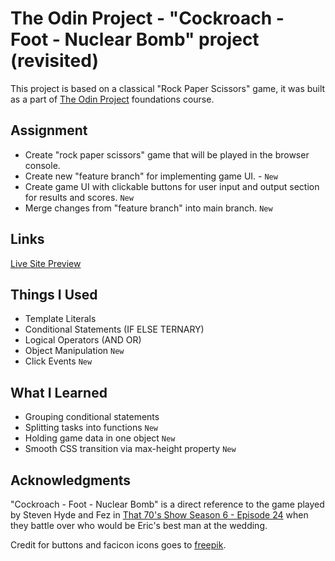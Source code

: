 # The Odin Project - "Cockroach - Foot - Nuclear Bomb" project (revisited)

This project is based on a classical "Rock Paper Scissors" game, it was built as a part of [The Odin Project](https://www.theodinproject.com) foundations course.

## Assignment

- Create "rock paper scissors" game that will be played in the browser console.
- Create new "feature branch" for implementing game UI. - `New`
- Create game UI with clickable buttons for user input and output section for results and scores. `New`
- Merge changes from "feature branch" into main branch. `New`

## Links

[Live Site Preview](https://hammerztein.github.io/cockroach-foot-nuclearbomb/)

## Things I Used

- Template Literals
- Conditional Statements (IF ELSE TERNARY)
- Logical Operators (AND OR)
- Object Manipulation `New`
- Click Events `New`

## What I Learned

- Grouping conditional statements
- Splitting tasks into functions `New`
- Holding game data in one object `New`
- Smooth CSS transition via max-height property `New`

## Acknowledgments

"Cockroach - Foot - Nuclear Bomb" is a direct reference to the game played by Steven Hyde and Fez in [That 70's Show Season 6 - Episode 24](https://www.imdb.com/title/tt0720091/) when they battle over who would be Eric's best man at the wedding.

Credit for buttons and facicon icons goes to [freepik](https://www.freepik.com/).
